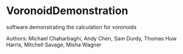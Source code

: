 # VoronoidDemonstration
software demonstrating the calculation for voronoids

Authors:
        Michael Chaharbaghi,
        Andy Chen,
        Sam Durdy,
        Thomas Huw Harris,
        Mitchell Savage,
        Misha Wagner
